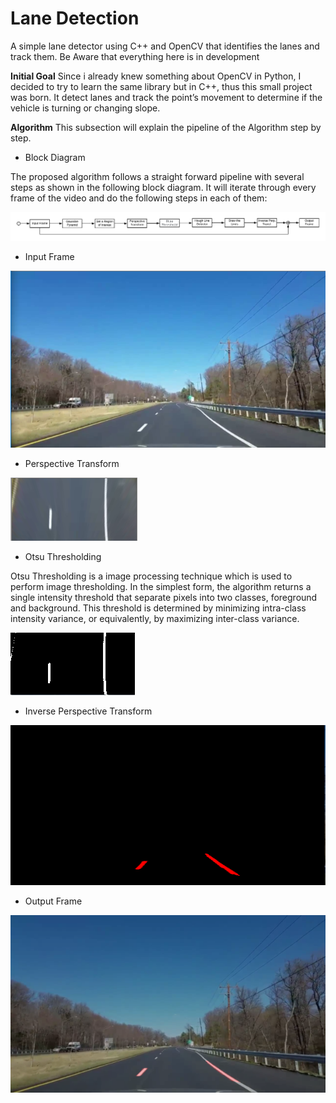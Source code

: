 
# Lane Detection
A simple lane detector  using C++ and OpenCV that identifies the lanes and track them. Be Aware that everything here is in development


**Initial Goal**
Since i already knew something about OpenCV in Python, I decided to try to learn the same library but in C++, thus this small project was born. It detect lanes and track the point’s movement to determine if the vehicle is turning or changing slope.

**Algorithm**
This subsection will explain the pipeline of the Algorithm step by step.

- Block Diagram

The proposed algorithm follows a straight forward pipeline with several steps as shown in the following block diagram. It will iterate through every frame of the video and do the following steps in each of them:

![Block Diagram](https://github.com/Nakalski/LaneDetection/blob/master/images/Diagrama.png)

- Input Frame
 
![Input Frame](https://github.com/Nakalski/LaneDetection/blob/master/images/input_frame.png)

- Perspective Transform
 
![Perspective Transform](https://github.com/Nakalski/LaneDetection/blob/master/images/transform.png)

- Otsu Thresholding
 
 Otsu Thresholding is a image processing technique which is used to perform image thresholding. In the simplest form, the algorithm returns a single intensity threshold that separate pixels into two classes, foreground and background. This threshold is determined by minimizing intra-class intensity variance, or equivalently, by maximizing inter-class variance. 
 
![Otsu](https://github.com/Nakalski/LaneDetection/blob/master/images/otsu.png)

- Inverse Perspective Transform
 
![Inverse Transform](https://github.com/Nakalski/LaneDetection/blob/master/images/inverse_transform.png)

- Output Frame
 
![Output Frame](https://github.com/Nakalski/LaneDetection/blob/master/images/output_frame.png)
